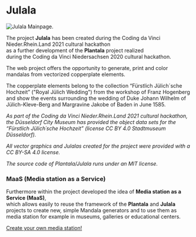 # Julala

![Julala Mainpage.](https://digitalwarenkombinat.github.io/julala/images/start.webp)

The project **Julala** has been created during the Coding da Vinci Nieder.Rhein.Land 2021 cultural hackathon  
as a further development of the **Plantala** project realized  
during the Coding da Vinci Niedersachsen 2020 cultural hackathon.   

The web project offers the opportunity to generate, print and color mandalas from vectorized copperplate elements. 

The copperplate elements belong to the collection “Fürstlich Jülich´sche Hochzeit” ("Royal Jülich Wedding") from the workshop of Franz Hogenberg  
and show the events surrounding the wedding of Duke Johann Wilhelm of Jülich-Kleve-Berg and Margravine Jakobe of Baden in June 1585. 

_As part of the Coding da Vinci Nieder.Rhein.Land 2021 cultural hackathon,  
the Düsseldorf City Museum has provided the object data sets for the “Fürstlich Jülich´sche Hochzeit” (license CC BY 4.0 Stadtmuseum Düsseldorf)._

_All vector graphics and Julalas created for the project were provided with a CC BY-SA 4.0 license._

_The source code of Plantala/Julala runs under an MIT license._  
  
  
  
### MaaS (Media station as a Service)

Furthermore within the project developed the idea of **Media station as a Service (MaaS)**,  
which allows easily to reuse the framework of the **Plantala** and **Julala** projects to create new, simple Mandala generators and to use them as media station for example in museums, galleries or educational centers.

[Create your own media station!](./medienstationAsAService/README.md)

